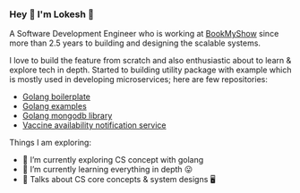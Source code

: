 ### Hey 👋 I'm Lokesh 🙂

A Software Development Engineer who is working at [BookMyShow](https://in.bookmyshow.com) since more than 2.5 years to building and designing the scalable systems.

I love to build the feature from scratch and also enthusiastic about to learn & explore tech in depth. Started to building utility package with example which is mostly used in developing microservices; here are few repositories:

 - [Golang boilerplate](https://github.com/lokesh-go/go-boilerplate)
 - [Golang examples](https://github.com/lokesh-go/golang-examples)
 - [Golang mongodb library](https://github.com/lokesh-go/go-mongo-lib)
 - [Vaccine availability notification service](https://github.com/lokesh-go/vaccine-bot-lamda-aws)

Things I am exploring:

 - 🔭 I’m currently exploring CS concept with golang 
 - 🌱 I’m currently learning everything in depth 😛
 - 💬 Talks about CS core concepts & system designs 🖥️
